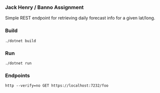 ### Jack Henry / Banno Assignment

Simple REST endpoint for retrieving daily forecast info for a given lat/long.

### Build

`./dotnet build`

### Run

`./dotnet run`

### Endpoints

`http --verify=no GET https://localhost:7232/foo`
